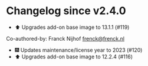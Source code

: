 # Changelog since v2.4.0
- ⬆️ Upgrades add-on base image to 13.1.1 (#119)

Co-authored-by: Franck Nijhof <frenck@frenck.nl> 
- 🎆 Updates maintenance/license year to 2023 (#120) 
- ⬆️ Upgrades add-on base image to 12.2.4 (#116) 
